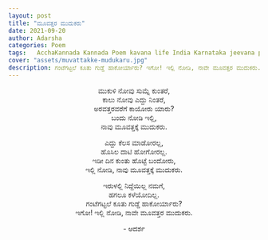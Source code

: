 ```yaml
---
layout: post
title: "ಮೂವತ್ತರ ಮುದುಕರು"
date: 2021-09-20
author: Adarsha
categories: Poem
tags:	AcchaKannada Kannada Poem kavana life India Karnataka jeevana philosophy heart manassu
cover: "assets/muvattakke-mudukaru.jpg"
description: ಗಂಟೆಗಟ್ಟಲೆ ಕೂತು ಗುಡ್ಡೆ ಹಾಕೋರ್ಯಾರು? ಇಗೋ! ಇಲ್ಲಿ ನೋಡಿ, ನಾವೇ ಮೂವತ್ತರ ಮುದುಕರು.
---
```


<p align ="center"> ಮುಕುಳಿ ನೋವು ಸುಮ್ನೆ ಕುಂತರೆ, <br>
ಕಾಲು ನೋವು ಎದ್ದು ನಿಂತರೆ, <br>
ಅರವತ್ತರವರೆಗೆ ಕಾಯೋರು ಯಾರು? <br>
ಬಂದು ನೋಡಿ ಇಲ್ಲಿ, <br>
ನಾವು ಮೂವತ್ತಕ್ಕೆ ಮುದುಕರು. </p>

<p align ="center"> ಎದ್ದು ಕೆಲಸ ಮಾಡೋರಲ್ಲ, <br>
ಹೊಸಿಲ ದಾಟಿ ಹೋಗೋರಲ್ಲ. <br>
ಇಡೀ ದಿನ ಕುಂತು ಹೊಟ್ಟೆ ಬಂದೋರು, <br>
ಇಲ್ಲಿ ನೋಡಿ, ನಾವು ಮೂವತ್ತಕ್ಕೆ ಮುದುಕರು. </p>

<p align ="center"> ಇರುಳಲ್ಲಿ ನಿದ್ದೆಯಿಲ್ಲ ನಮಗೆ, <br>
ಹಗಲೂ ಕಳೆಯೋದಿಲ್ಲ. <br> 
ಗಂಟೆಗಟ್ಟಲೆ ಕೂತು ಗುಡ್ಡೆ ಹಾಕೋರ್ಯಾರು? <br>
ಇಗೋ! ಇಲ್ಲಿ ನೋಡಿ, ನಾವೇ ಮೂವತ್ತರ ಮುದುಕರು. </p>

<p align ="center"> - ಆದರ್ಶ</p>
